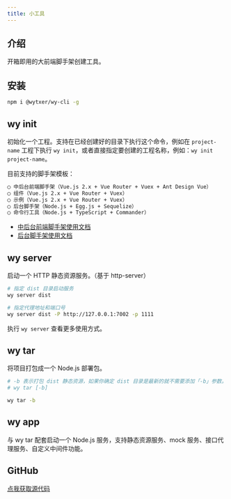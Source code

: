 ```yaml
---
title: 小工具
---
```


## 介绍

开箱即用的大前端脚手架创建工具。


## 安装

```bash
npm i @wytxer/wy-cli -g
```


## wy init

初始化一个工程。支持在已经创建好的目录下执行这个命令，例如在 `project-name` 工程下执行 `wy init`，或者直接指定要创建的工程名称，例如：`wy init project-name`。

目前支持的脚手架模板：

```bash
◯ 中后台前端脚手架（Vue.js 2.x + Vue Router + Vuex + Ant Design Vue）
◯ 组件（Vue.js 2.x + Vue Router + Vuex）
◯ 示例（Vue.js 2.x + Vue Router + Vuex）
◯ 后台脚手架（Node.js + Egg.js + Sequelize）
◯ 命令行工具（Node.js + TypeScript + Commander）
```

- [中后台前端脚手架使用文档](/docs/template-vue2-manage.html)
- [后台脚手架使用文档](/docs/template-node-egg.html)


## wy server

启动一个 HTTP 静态资源服务。（基于 http-server）

```bash
# 指定 dist 目录启动服务
wy server dist

# 指定代理地址和端口号
wy server dist -P http://127.0.0.1:7002 -p 1111
```

执行 `wy server` 查看更多使用方式。


## wy tar

将项目打包成一个 Node.js 部署包。

```bash
# -b 表示打包 dist 静态资源，如果你确定 dist 目录是最新的就不需要添加「-b」参数。
# wy tar [-b]

wy tar -b
```


## wy app

与 wy tar 配套启动一个 Node.js 服务，支持静态资源服务、mock 服务、接口代理服务、自定义中间件功能。


## GitHub

[点我获取源代码](https://github.com/wytxer/wy-cli)
